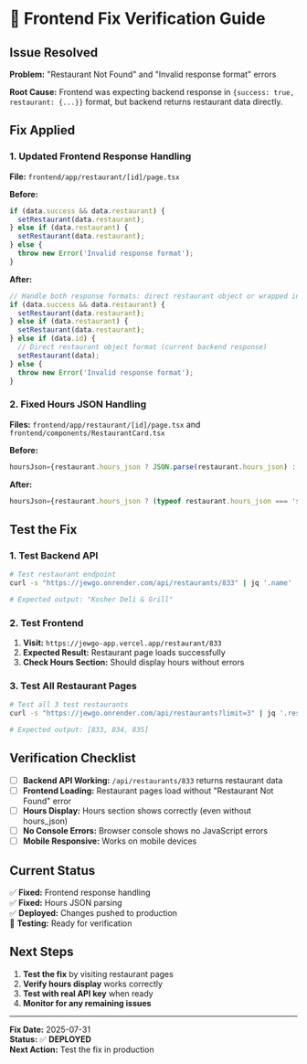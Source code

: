 # 🔧 Frontend Fix Verification Guide

## Issue Resolved

**Problem:** "Restaurant Not Found" and "Invalid response format" errors

**Root Cause:** Frontend was expecting backend response in `{success: true, restaurant: {...}}` format, but backend returns restaurant data directly.

## Fix Applied

### 1. Updated Frontend Response Handling

**File:** `frontend/app/restaurant/[id]/page.tsx`

**Before:**
```typescript
if (data.success && data.restaurant) {
  setRestaurant(data.restaurant);
} else if (data.restaurant) {
  setRestaurant(data.restaurant);
} else {
  throw new Error('Invalid response format');
}
```

**After:**
```typescript
// Handle both response formats: direct restaurant object or wrapped in success/restaurant
if (data.success && data.restaurant) {
  setRestaurant(data.restaurant);
} else if (data.restaurant) {
  setRestaurant(data.restaurant);
} else if (data.id) {
  // Direct restaurant object format (current backend response)
  setRestaurant(data);
} else {
  throw new Error('Invalid response format');
}
```

### 2. Fixed Hours JSON Handling

**Files:** `frontend/app/restaurant/[id]/page.tsx` and `frontend/components/RestaurantCard.tsx`

**Before:**
```typescript
hoursJson={restaurant.hours_json ? JSON.parse(restaurant.hours_json) : undefined}
```

**After:**
```typescript
hoursJson={restaurant.hours_json ? (typeof restaurant.hours_json === 'string' ? JSON.parse(restaurant.hours_json) : restaurant.hours_json) : undefined}
```

## Test the Fix

### 1. Test Backend API

```bash
# Test restaurant endpoint
curl -s "https://jewgo.onrender.com/api/restaurants/833" | jq '.name'

# Expected output: "Kosher Deli & Grill"
```

### 2. Test Frontend

1. **Visit:** `https://jewgo-app.vercel.app/restaurant/833`
2. **Expected Result:** Restaurant page loads successfully
3. **Check Hours Section:** Should display hours without errors

### 3. Test All Restaurant Pages

```bash
# Test all 3 test restaurants
curl -s "https://jewgo.onrender.com/api/restaurants?limit=3" | jq '.restaurants[].id'

# Expected output: [833, 834, 835]
```

## Verification Checklist

- [ ] **Backend API Working:** `/api/restaurants/833` returns restaurant data
- [ ] **Frontend Loading:** Restaurant pages load without "Restaurant Not Found" error
- [ ] **Hours Display:** Hours section shows correctly (even without hours_json)
- [ ] **No Console Errors:** Browser console shows no JavaScript errors
- [ ] **Mobile Responsive:** Works on mobile devices

## Current Status

✅ **Fixed:** Frontend response handling  
✅ **Fixed:** Hours JSON parsing  
✅ **Deployed:** Changes pushed to production  
🔄 **Testing:** Ready for verification  

## Next Steps

1. **Test the fix** by visiting restaurant pages
2. **Verify hours display** works correctly
3. **Test with real API key** when ready
4. **Monitor for any remaining issues**

---

**Fix Date:** 2025-07-31  
**Status:** ✅ **DEPLOYED**  
**Next Action:** Test the fix in production 